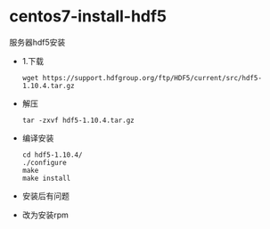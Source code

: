 # centos7-install-hdf5
服务器hdf5安装
* 1.下载

      wget https://support.hdfgroup.org/ftp/HDF5/current/src/hdf5-1.10.4.tar.gz
* 解压

      tar -zxvf hdf5-1.10.4.tar.gz
* 编译安装

      cd hdf5-1.10.4/
      ./configure
      make
      make install
      
* 安装后有问题

* 改为安装rpm
